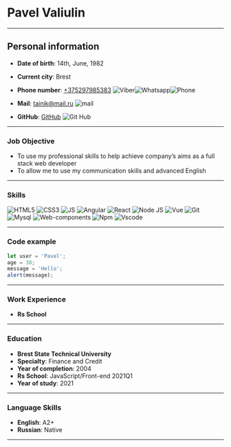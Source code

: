 **Pavel Valiulin** 
============
-------
## Personal information
- **Date of birth**: 14th, June, 1982 
- **Current city**: Brest
- **Phone number**: [+375297985383](tel:+375297985383) ![Viber](https://img.icons8.com/color/20/000000/viber.png)![Whatsapp](https://img.icons8.com/color/20/000000/whatsapp--v1.png)![Phone](https://img.icons8.com/color/20/000000/phone.png)

- **Mail**: tainik@mail.ru ![mail](https://img.icons8.com/color/20/000000/apple-mail.png)
- **GitHub**: [GitHub](https://github.com/ipavel82) ![Git Hub](https://img.icons8.com/color/20/000000/github--v1.png)
***
### Job Objective
- To use my professional skills to help achieve company’s aims as a full stack web developer
- To allow me to use my communication skills and advanced English

***
### Skills
![HTML5](https://img.icons8.com/color/30/000000/html-5.png) ![CSS3](https://img.icons8.com/color/30/000000/css3.png) ![JS](https://img.icons8.com/color/30/000000/javascript.png) ![Angular](https://img.icons8.com/color/30/000000/angularjs.png) ![React](https://img.icons8.com/color/30/000000/react-native.png) ![Node JS](https://img.icons8.com/color/30/000000/nodejs.png) ![Vue](https://img.icons8.com/color/30/000000/vue-js.png) ![Git](https://img.icons8.com/color/30/000000/git.png) ![Mysql](https://img.icons8.com/color/48/000000/mysql-logo.png) ![Web-components](https://img.icons8.com/color/30/000000/web-components.png) ![Npm](https://img.icons8.com/color/30/000000/npm.png)  ![Vscode](https://img.icons8.com/color/30/000000/visual-studio-code-2019.png)



***
### Code example
```javascript
let user = 'Pavel'; 
age = 38; 
message = 'Hello';
alert(message);
```
***
### Work Experience
- **Rs School**
***
### Education
- **Brest State Technical University** 
- **Specialty**: Finance and Credit
- **Year of completion**: 2004
- **Rs School**: JavaScript/Front-end 2021Q1
- **Year of study**: 2021
***
### Language Skills
- **English**: A2+
- **Russian**: Native
 ***
